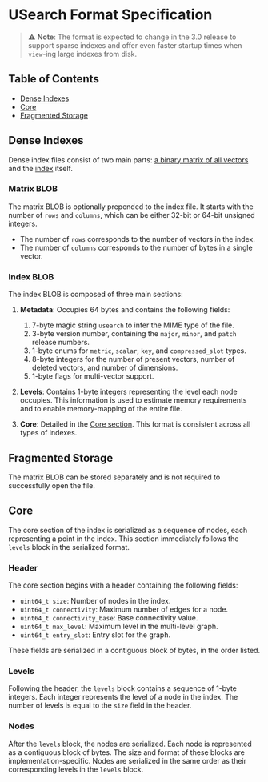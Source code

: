 # USearch Format Specification

> ⚠️ **Note**: The format is expected to change in the 3.0 release to support sparse indexes and offer even faster startup times when `view`-ing large indexes from disk.

## Table of Contents

- [Dense Indexes](#dense-indexes)
- [Core](#core)
- [Fragmented Storage](#fragmented-storage)

## Dense Indexes

Dense index files consist of two main parts: [a binary matrix of all vectors](#matrix-blob) and the [index](#index-blob) itself.

### Matrix BLOB

The matrix BLOB is optionally prepended to the index file. It starts with the number of `rows` and `columns`, which can be either 32-bit or 64-bit unsigned integers.

- The number of `rows` corresponds to the number of vectors in the index.
- The number of `columns` corresponds to the number of bytes in a single vector.

### Index BLOB

The index BLOB is composed of three main sections:

1. **Metadata**: Occupies 64 bytes and contains the following fields:
    1. 7-byte magic string `usearch` to infer the MIME type of the file.
    2. 3-byte version number, containing the `major`, `minor`, and `patch` release numbers.
    3. 1-byte enums for `metric`, `scalar`, `key`, and `compressed_slot` types.
    4. 8-byte integers for the number of present vectors, number of deleted vectors, and number of dimensions.
    5. 1-byte flags for multi-vector support.

2. **Levels**: Contains 1-byte integers representing the level each node occupies. This information is used to estimate memory requirements and to enable memory-mapping of the entire file.

3. **Core**: Detailed in the [Core section](#core). This format is consistent across all types of indexes.

## Fragmented Storage

The matrix BLOB can be stored separately and is not required to successfully open the file.

## Core

The core section of the index is serialized as a sequence of nodes, each representing a point in the index. This section immediately follows the `levels` block in the serialized format.

### Header

The core section begins with a header containing the following fields:

- `uint64_t size`: Number of nodes in the index.
- `uint64_t connectivity`: Maximum number of edges for a node.
- `uint64_t connectivity_base`: Base connectivity value.
- `uint64_t max_level`: Maximum level in the multi-level graph.
- `uint64_t entry_slot`: Entry slot for the graph.

These fields are serialized in a contiguous block of bytes, in the order listed.

### Levels

Following the header, the `levels` block contains a sequence of 1-byte integers. Each integer represents the level of a node in the index. The number of levels is equal to the `size` field in the header.

### Nodes

After the `levels` block, the nodes are serialized. Each node is represented as a contiguous block of bytes. The size and format of these blocks are implementation-specific. Nodes are serialized in the same order as their corresponding levels in the `levels` block.
